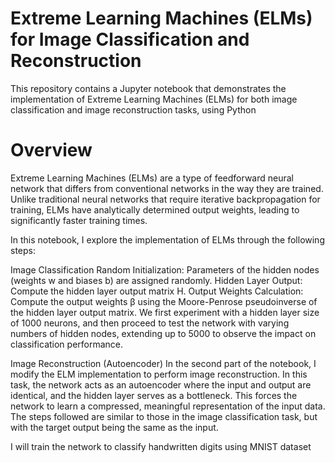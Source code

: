 # Extreme Learning Machines (ELMs) for Image Classification and Reconstruction
This repository contains a Jupyter notebook that demonstrates the implementation of Extreme Learning Machines (ELMs) for both image classification and image reconstruction tasks, using Python

# Overview
Extreme Learning Machines (ELMs) are a type of feedforward neural network that differs from conventional networks in the way they are trained. Unlike traditional neural networks that require iterative backpropagation for training, ELMs have analytically determined output weights, leading to significantly faster training times.

In this notebook, I explore the implementation of ELMs through the following steps:

Image Classification
Random Initialization: Parameters of the hidden nodes (weights w and biases b) are assigned randomly.
Hidden Layer Output: Compute the hidden layer output matrix H.
Output Weights Calculation: Compute the output weights β using the Moore-Penrose pseudoinverse of the hidden layer output matrix.
We first experiment with a hidden layer size of 1000 neurons, and then proceed to test the network with varying numbers of hidden nodes, extending up to 5000 to observe the impact on classification performance.

Image Reconstruction (Autoencoder)
In the second part of the notebook, I modify the ELM implementation to perform image reconstruction. In this task, the network acts as an autoencoder where the input and output are identical, and the hidden layer serves as a bottleneck. This forces the network to learn a compressed, meaningful representation of the input data. The steps followed are similar to those in the image classification task, but with the target output being the same as the input.

I will train the network to classify handwritten digits using MNIST dataset
